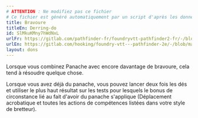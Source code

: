 ```yaml
---
# ATTENTION : Ne modifiez pas ce fichier
# Ce fichier est généré automatiquement par un script d'après les données du module Foundry VTT officiel et de sa traduction
title: Bravoure
titleEn: Derring-do
id: SlMkuKMny7hWdNxL
urlFr: https://gitlab.com/pathfinder-fr/foundryvtt-pathfinder2-fr/-/blob/master/data/feats/SlMkuKMny7hWdNxL.htm
urlEn: https://gitlab.com/hooking/foundry-vtt---pathfinder-2e/-/blob/master/packs/data/feats.db/derring-do.json
layout: dons
---
```

Lorsque vous combinez <a class="entity-link" data-pack="pf2e.classfeatures" data-id="LzYi0OuOoypNb6jd" draggable="true">Panache</a> avec encore davantage de bravoure, cela tend à résoudre quelque chose.

Lorsque vous avez déjà du panache, vous pouvez lancer deux fois les dés et utiliser le plus haut résultat sur les tests pour lesquels le bonus de circonstance lié au fait d'avoir du panache s'applique (<a class="entity-link" data-pack="pf2e.actionspf2e" data-id="21WIfSu7Xd7uKqV8" draggable="true">Déplacement acrobatique</a> et toutes les actions de compétences listées dans votre style de bretteur).
